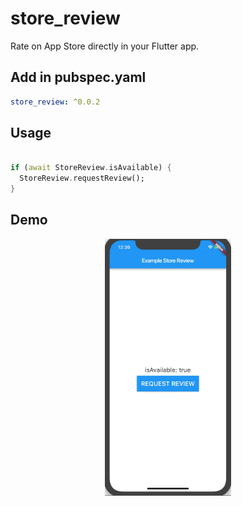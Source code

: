 # store_review

Rate on App Store directly in your Flutter app.

## Add in pubspec.yaml
```yaml
store_review: ^0.0.2
```

## Usage
```dart

if (await StoreReview.isAvailable) {
  StoreReview.requestReview();
}
```

Demo
--------

<p align="center"> 
	  <img src="https://raw.githubusercontent.com/viniciusmo/flutter_store_review/master/example.gif" width="40%" height="40%">
</p>